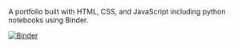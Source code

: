 
A portfolio built with HTML, CSS, and JavaScript including python notebooks using Binder.

[![Binder](https://mybinder.org/badge_logo.svg)](https://mybinder.org/v2/gh/Rachel-0/Portfolio/main?labpath=Example_map_code.ipynb)




